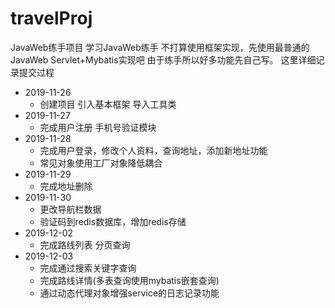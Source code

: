 # travelProj
JavaWeb练手项目
学习JavaWeb练手
不打算使用框架实现，先使用最普通的JavaWeb Servlet+Mybatis实现吧
由于练手所以好多功能先自己写。
这里详细记录提交过程

* 2019-11-26 
    * 创建项目 引入基本框架 导入工具类
* 2019-11-27 
    * 完成用户注册 手机号验证模块
* 2019-11-28 
    * 完成用户登录，修改个人资料，查询地址，添加新地址功能
    * 常见对象使用工厂对象降低耦合
* 2019-11-29 
    * 完成地址删除
* 2019-11-30 
    * 更改导航栏数据 
    * 验证码到redis数据库，增加redis存储
* 2019-12-02 
    * 完成路线列表 分页查询
* 2019-12-03
    * 完成通过搜索关键字查询 
    * 完成路线详情(多表查询使用mybatis嵌套查询) 
    * 通过动态代理对象增强service的日志记录功能
